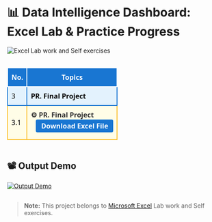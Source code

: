 # 📊 Data Intelligence Dashboard: Excel Lab & Practice Progress

<img src="https://img.shields.io/badge/Lab%20work%20and%20Self%20exercises-%23ffff76?logo=google%20sheets&label=Excel" alt="Excel Lab work and Self exercises">
<hr style="background:transparent;">

<table style="width:100%;border-collapse:collapse;font-family:'cascadia code', 'Segoe UI',Arial,sans-serif;">
  <thead>
    <tr style="background:#1976d2;color:#fff;">
      <th style="padding:10px 8px;border:2px solid #fff;background:#1976d2;">No.</th>
      <th style="padding:10px 8px;border:2px solid #fff;background:#1976d2;">Topics</th>
    </tr>
  </thead>
  <tbody>
    <tr style="background:#e3f2fd;color:#000;">
      <td style="padding:10px 8px;border:2px solid #1976d2;">3</td>
      <td style="padding:10px 8px;border:2px solid #1976d2;">
        <b>PR. Final Project</b>
      </td>
    </tr>
    <tr style="background:#fffde7; color:#000;">
      <td style="padding:10px 8px;border:2px solid #fbc02d;">3.1</td>
      <td style="padding:10px 8px;border:2px solid #fbc02d;">
        <span style="font-weight:bold; color:#333;">
          ⚙️ PR. Final Project
        </span>
        <div style="margin-bottom:6px;">
          <a href="https://github.com/Prath-code/Ms_Excel_PR.-Final-Project/releases/download/ms_excel/PR.Final.Project.xlsx" style="display:inline-block;margin-left:12px;padding:4px 12px;background:#1976d2;color:#fff;border-radius:4px;text-decoration:none;font-weight:bold;">Download Excel File</a>
        </div>
      </td>
    </tr>
  </tbody>
</table>

<hr style="background:transparent;">

## 📽️ Output Demo

[![Output Demo](output/output.gif)](output/output.gif)

<hr style="background:transparent;">

> **Note:** This project belongs to [Microsoft Excel](https://github.com/Prath-code/Ms_Excel_Practice) Lab work and Self exercises.
